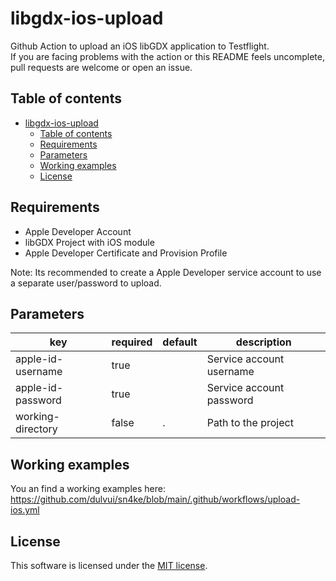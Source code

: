 # libgdx-ios-upload
Github Action to upload an iOS libGDX application to Testflight.  
If you are facing problems with the action or this README feels uncomplete, pull requests are welcome or open an issue.

## Table of contents
- [libgdx-ios-upload](#libgdx-ios-upload)
  - [Table of contents](#table-of-contents)
  - [Requirements](#requirements)
  - [Parameters](#parameters)
  - [Working examples](#working-examples)
  - [License](#license)
## Requirements
 - Apple Developer Account
 - libGDX Project with iOS module
 - Apple Developer Certificate and Provision Profile

Note: Its recommended to create a Apple Developer service account to use a separate user/password to upload.

## Parameters
| key | required | default | description |
| ----|----------|---------|-------------|
| apple-id-username | true |   | Service account username |
| apple-id-password | true |   | Service account password |
| working-directory | false | . | Path to the project |

## Working examples
You an find a working examples here:  
https://github.com/dulvui/sn4ke/blob/main/.github/workflows/upload-ios.yml

## License
This software is licensed under the [MIT license](LICENSE).